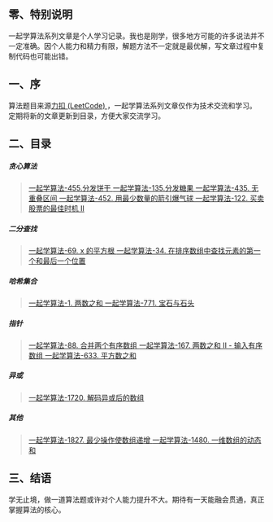 ##  零、特别说明
一起学算法系列文章是个人学习记录。我也是刚学，很多地方可能的许多说法并不一定准确。因个人能力和精力有限，解题方法不一定就是最优解，写文章过程中复制代码也可能出错。

## 一、序

算法题目来源[力扣 (LeetCode) ](https://leetcode-cn.com/)，一起学算法系列文章仅作为技术交流和学习。
定期将新的文章更新到目录，方便大家交流学习。

## 二、目录
##### 贪心算法
>[一起学算法-455.分发饼干 ](https://www.jianshu.com/p/809a8a87b93e)
>[一起学算法-135.分发糖果 ](https://www.jianshu.com/p/6bcce931e69e)
>[一起学算法-435\. 无重叠区间 ](https://www.jianshu.com/p/a9efa7708b60)
>[一起学算法-452\. 用最少数量的箭引爆气球 ](https://www.jianshu.com/p/14d6d943375e)
>[一起学算法-122\. 买卖股票的最佳时机 II ](https://www.jianshu.com/p/36336b991615)

##### 二分查找
>[一起学算法-69\. x 的平方根 ](https://www.jianshu.com/p/e9ed18f8db34)
>[一起学算法-34\. 在排序数组中查找元素的第一个和最后一个位置 ](https://www.jianshu.com/p/d29b09869900)

##### 哈希集合
>[一起学算法-1\. 两数之和 ](https://www.jianshu.com/p/80407b53d1c3)
[一起学算法-771\. 宝石与石头 ](https://www.jianshu.com/p/0372eeb1903c)

##### 指针
>[一起学算法-88\. 合并两个有序数组 ](https://www.jianshu.com/p/7d2722a3f74b)
[一起学算法-167\. 两数之和 II - 输入有序数组 ](https://www.jianshu.com/p/1c1d62f369e0)
[一起学算法-633\. 平方数之和 ](https://www.jianshu.com/p/93023f19bc2b)

##### 异或
>[一起学算法-1720\. 解码异或后的数组 ](https://www.jianshu.com/p/8e933852a761)

##### 其他
>[一起学算法-1827\. 最少操作使数组递增 ](https://www.jianshu.com/p/78b2c40d8e99)
[一起学算法-1480\. 一维数组的动态和 ](https://www.jianshu.com/p/09cd2776ec5b)

## 三、结语
学无止境，做一道算法题或许对个人能力提升不大。期待有一天能融会贯通，真正掌握算法的核心。